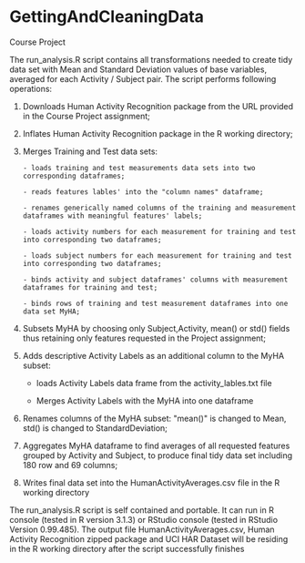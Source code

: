 # GettingAndCleaningData
 
Course Project

The run_analysis.R script contains all transformations needed to create tidy data set with Mean and Standard Deviation values of base variables, averaged for each Activity / Subject pair. The script performs following operations:

1.	Downloads Human Activity Recognition package from the URL provided in the Course Project assignment;

2.	Inflates Human Activity Recognition package in the R working directory;

3.	Merges Training and Test data sets:

		- loads training and test measurements data sets into two corresponding dataframes;

		- reads features lables' into the "column names" dataframe;

		- renames generically named columns of the training and measurement dataframes with meaningful features' labels;

		- loads activity numbers for each measurement for training and test into corresponding two dataframes;

		- loads subject numbers for each measurement for training and test into corresponding two dataframes;

		- binds activity and subject dataframes' columns with measurement dataframes for training and test;

		- binds rows of training and test measurement dataframes into one data set MyHA;

4.	 Subsets MyHA by choosing only Subject,Activity, mean() or std() fields thus retaining only features requested in the Project assignment; 

5.	 Adds descriptive Activity Labels as an additional column to the MyHA subset: 

		- loads Activity Labels data frame from the activity_lables.txt file  

		- Merges Activity Labels with the MyHA into one dataframe 

6.	 Renames columns of the MyHA subset: "mean()" is changed to Mean, std() is changed to StandardDeviation; 

7.	 Aggregates MyHA dataframe to find averages of all requested features grouped by Activity and Subject, to produce final tidy data set including 180 row and 69 columns; 

8.	 Writes final data set into the HumanActivityAverages.csv file in the R working directory

The run_analysis.R script is self contained and portable. It can run in R console (tested in R version 3.1.3) or RStudio console (tested in RStudio Version 0.99.485). The output file HumanActivityAverages.csv, Human Activity Recognition zipped package and UCI HAR Dataset will be residing in the R working directory after the script successfully finishes  
